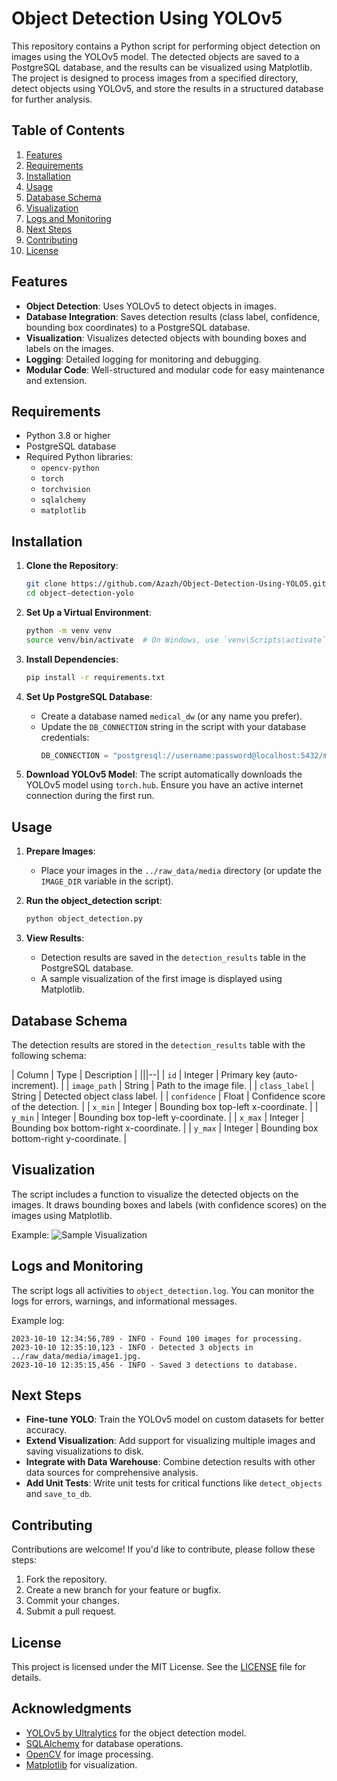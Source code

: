 # Object Detection Using YOLOv5

This repository contains a Python script for performing object detection on images using the YOLOv5 model. The detected objects are saved to a PostgreSQL database, and the results can be visualized using Matplotlib. The project is designed to process images from a specified directory, detect objects using YOLOv5, and store the results in a structured database for further analysis.



## Table of Contents
1. [Features](#features)
2. [Requirements](#requirements)
3. [Installation](#installation)
4. [Usage](#usage)
5. [Database Schema](#database-schema)
6. [Visualization](#visualization)
7. [Logs and Monitoring](#logs-and-monitoring)
8. [Next Steps](#next-steps)
9. [Contributing](#contributing)
10. [License](#license)



## Features
- **Object Detection**: Uses YOLOv5 to detect objects in images.
- **Database Integration**: Saves detection results (class label, confidence, bounding box coordinates) to a PostgreSQL database.
- **Visualization**: Visualizes detected objects with bounding boxes and labels on the images.
- **Logging**: Detailed logging for monitoring and debugging.
- **Modular Code**: Well-structured and modular code for easy maintenance and extension.



## Requirements
- Python 3.8 or higher
- PostgreSQL database
- Required Python libraries:
  - `opencv-python`
  - `torch`
  - `torchvision`
  - `sqlalchemy`
  - `matplotlib`



## Installation

1. **Clone the Repository**:
   ```bash
   git clone https://github.com/Azazh/Object-Detection-Using-YOLO5.git
   cd object-detection-yolo
   ```

2. **Set Up a Virtual Environment**:
   ```bash
   python -m venv venv
   source venv/bin/activate  # On Windows, use `venv\Scripts\activate`
   ```

3. **Install Dependencies**:
   ```bash
   pip install -r requirements.txt
   ```

4. **Set Up PostgreSQL Database**:
   - Create a database named `medical_dw` (or any name you prefer).
   - Update the `DB_CONNECTION` string in the script with your database credentials:
     ```python
     DB_CONNECTION = "postgresql://username:password@localhost:5432/medical_dw"
     ```

5. **Download YOLOv5 Model**:
   The script automatically downloads the YOLOv5 model using `torch.hub`. Ensure you have an active internet connection during the first run.



## Usage

1. **Prepare Images**:
   - Place your images in the `../raw_data/media` directory (or update the `IMAGE_DIR` variable in the script).

2. **Run the object_detection script**:
   ```bash
   python object_detection.py
   ```

3. **View Results**:
   - Detection results are saved in the `detection_results` table in the PostgreSQL database.
   - A sample visualization of the first image is displayed using Matplotlib.



## Database Schema

The detection results are stored in the `detection_results` table with the following schema:

| Column        | Type    | Description                          |
|||--|
| `id`          | Integer | Primary key (auto-increment).        |
| `image_path`  | String  | Path to the image file.              |
| `class_label` | String  | Detected object class label.         |
| `confidence`  | Float   | Confidence score of the detection.   |
| `x_min`       | Integer | Bounding box top-left x-coordinate.  |
| `y_min`       | Integer | Bounding box top-left y-coordinate.  |
| `x_max`       | Integer | Bounding box bottom-right x-coordinate. |
| `y_max`       | Integer | Bounding box bottom-right y-coordinate. |



## Visualization

The script includes a function to visualize the detected objects on the images. It draws bounding boxes and labels (with confidence scores) on the images using Matplotlib.

Example:
![Sample Visualization](sample_visualization.png)



## Logs and Monitoring

The script logs all activities to `object_detection.log`. You can monitor the logs for errors, warnings, and informational messages.

Example log:
```
2023-10-10 12:34:56,789 - INFO - Found 100 images for processing.
2023-10-10 12:35:10,123 - INFO - Detected 3 objects in ../raw_data/media/image1.jpg.
2023-10-10 12:35:15,456 - INFO - Saved 3 detections to database.
```



## Next Steps

- **Fine-tune YOLO**: Train the YOLOv5 model on custom datasets for better accuracy.
- **Extend Visualization**: Add support for visualizing multiple images and saving visualizations to disk.
- **Integrate with Data Warehouse**: Combine detection results with other data sources for comprehensive analysis.
- **Add Unit Tests**: Write unit tests for critical functions like `detect_objects` and `save_to_db`.



## Contributing

Contributions are welcome! If you'd like to contribute, please follow these steps:
1. Fork the repository.
2. Create a new branch for your feature or bugfix.
3. Commit your changes.
4. Submit a pull request.



## License

This project is licensed under the MIT License. See the [LICENSE](LICENSE) file for details.



## Acknowledgments
- [YOLOv5 by Ultralytics](https://github.com/ultralytics/yolov5) for the object detection model.
- [SQLAlchemy](https://www.sqlalchemy.org/) for database operations.
- [OpenCV](https://opencv.org/) for image processing.
- [Matplotlib](https://matplotlib.org/) for visualization.



